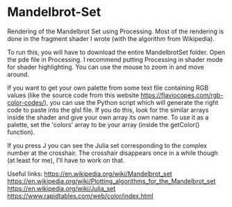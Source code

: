 # Mandelbrot-Set
Rendering of the Mandelbrot Set using Processing. Most of the rendering is done in the fragment shader I wrote (with the algorithm from Wikipedia). 

To run this, you will have to download the entire MandelbrotSet folder. Open the pde file in Processing. I recommend putting Processing in shader mode for shader highlighting. You can use the mouse to zoom in and move around.

If you want to get your own palette from some text file containing RGB values (like the source code from this website https://flaviocopes.com/rgb-color-codes/), you can use the Python script which will generate the right code to paste into the glsl file. If you do this, look for the similar arrays inside the shader and give your own array its own name. To use it as a palette, set the 'colors' array to be your array (inside the getColor() function).

If you press J you can see the Julia set corresponding to the complex number at the crosshair. The crosshair disappears once in a while though (at least for me), I'll have to work on that.

Useful links:
https://en.wikipedia.org/wiki/Mandelbrot_set
https://en.wikipedia.org/wiki/Plotting_algorithms_for_the_Mandelbrot_set
https://en.wikipedia.org/wiki/Julia_set
https://www.rapidtables.com/web/color/index.html
